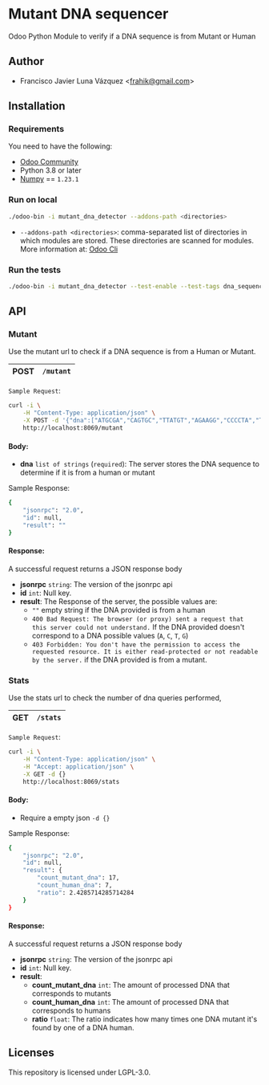 # Mutant DNA sequencer

Odoo Python Module to verify if a DNA sequence is from Mutant or Human

## Author

* Francisco Javier Luna Vázquez \<<frahik@gmail.com>\>

## Installation

### Requirements

You need to have the following:

* [Odoo Community](https://www.odoo.com/documentation/15.0/administration/install/install.html)
* Python 3.8 or later
* [Numpy](https://pypi.org/project/numpy/) == `1.23.1`

### Run on local

```bash
./odoo-bin -i mutant_dna_detector --addons-path <directories>
```

* `--addons-path <directories>`: comma-separated list of directories in which modules are stored. These directories are scanned for modules. More information at: [Odoo Cli](https://www.odoo.com/documentation/15.0/developer/cli.html#cmdoption-odoo-bin-addons-path)



### Run the tests

```bash
./odoo-bin -i mutant_dna_detector --test-enable --test-tags dna_sequencer --stop-after-init
```

## API

### Mutant

Use the mutant url to check if a DNA sequence is from a Human or Mutant.

| POST | `/mutant` |
|------|-----------|

`Sample Request`:

```bash
curl -i \
    -H "Content-Type: application/json" \
    -X POST -d '{"dna":["ATGCGA","CAGTGC","TTATGT","AGAAGG","CCCCTA","TCACTG"]}' \
    http://localhost:8069/mutant
```

#### Body:

* **dna** `list of strings` (`required`): The server stores the DNA sequence to determine if it is from a human or mutant

Sample Response:
```bash
{
    "jsonrpc": "2.0",
    "id": null,
    "result": ""
}
```

#### Response:

A successful request returns a JSON response body

* **jsonrpc** `string`: The version of the jsonrpc api
* **id** `int`: Null key.
* **result**: The Response of the server, the possible values are:
    + `""` empty string if the DNA provided is from a human
    + `400 Bad Request: The browser (or proxy) sent a request that this server could not understand.` If the DNA provided doesn't correspond to a DNA possible values (`A`, `C`, `T`, `G`)
    + `403 Forbidden: You don't have the permission to access the requested resource. It is either read-protected or not readable by the server.` if the DNA provided is from a mutant.

### Stats

Use the stats url to check the number of dna queries performed,

| GET | `/stats` |
|------|-----------|

`Sample Request`:

```bash
curl -i \
    -H "Content-Type: application/json" \
    -H "Accept: application/json" \
    -X GET -d {}
    http://localhost:8069/stats
```

#### Body:

* Require a empty json `-d {}`

Sample Response:
```bash
{
    "jsonrpc": "2.0",
    "id": null,
    "result": {
        "count_mutant_dna": 17,
        "count_human_dna": 7,
        "ratio": 2.4285714285714284
    }
}
```

#### Response:

A successful request returns a JSON response body

* **jsonrpc** `string`: The version of the jsonrpc api
* **id** `int`: Null key.
* **result**:
    + **count_mutant_dna** `int`: The amount of processed DNA that corresponds to mutants
    + **count_human_dna** `int`: The amount of processed DNA that corresponds to humans
    + **ratio** `float`: The ratio indicates how many times one DNA mutant it's found by one of a DNA human.

## Licenses

This repository is licensed under LGPL-3.0.

